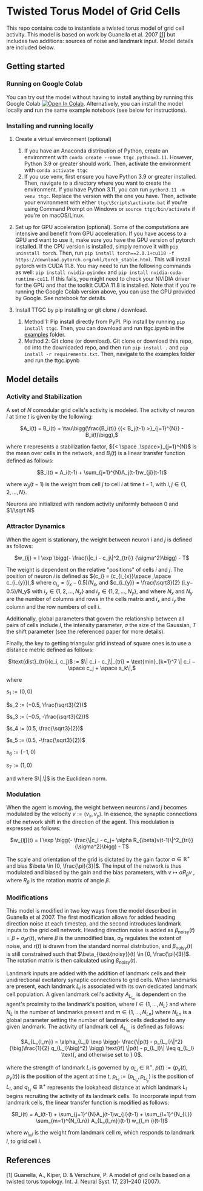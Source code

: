 # Twisted Torus Model of Grid Cells
This repo contains code to instantiate a twisted torus model of grid cell activity. This model is based on work by Guanella et al. 2007 [[1]](#1) but includes two additions: sources of noise and landmark input. Model details are included below.

## Getting started
### Running on Google Colab
You can try out the model without having to install anything by running this Google Colab <a target="_blank" href="https://colab.research.google.com/github/johnhwen1/ttgc/blob/main/examples/ttgc.ipynb">
  <img src="https://colab.research.google.com/assets/colab-badge.svg" alt="Open In Colab"/></a>. Alternatively, you can install the model locally and run the same example notebook (see below for instructions).

### Installing and running locally
1. Create a virtual environment (optional)
   1. If you have an Anaconda distribution of Python, create an environment with ```conda create --name ttgc python=3.11```. However, Python 3.9 or greater should work. Then, activate the environment with ```conda activate ttgc```
   2. If you use venv, first ensure you have Python 3.9 or greater installed. Then, navigate to a directory where you want to create the environment. If you have Python 3.11, you can run ```python3.11 -m venv ttgc```. Replace the version with the one you have. Then, activate your environment with either ```ttgc\Scripts\activate.bat``` if you're using Command Prompt on Windows or ```source ttgc/bin/activate``` if you're on macOS/Linux. 

2. Set up for GPU acceleration (optional). Some of the computations are intensive and benefit from GPU acceleration. If you have access to a GPU and want to use it, make sure you have the GPU version of pytorch installed. If the CPU version is installed, simply remove it with ```pip uninstall torch```. Then, run ```pip install torch==2.0.1+cu118 -f https://download.pytorch.org/whl/torch_stable.html```. This will install pytorch with CUDA 11.8. You may need to run the following commands as well: ```pip install nvidia-pyindex``` and ```pip install nvidia-cuda-runtime-cu11```. If this fails, you might need to check your NVIDIA driver for the GPU and that the toolkit CUDA 11.8 is installed. Note that if you're running the Google Colab version above, you can use the GPU provided by Google. See notebook for details.

3. Install TTGC by pip installing or git clone / download.
   1. Method 1: Pip install directly from PyPI. Pip install by running ```pip install ttgc```. Then, you can download and run ttgc.ipynb in the [examples](https://github.com/johnhwen1/ttgc/examples) folder.
   2. Method 2: Git clone (or download). Git clone or download this repo, cd into the downloaded repo, and then run ```pip install .``` and ```pip install -r requirements.txt```.
Then, navigate to the examples folder and run the ttgc.ipynb 

## Model details
### Activity and Stabilization
A set of $N$ comodular grid cells's activity is modeled. The activity of neuron $i$ at time $t$ is given by the following:

<p align="center">
$A_i(t) = B_i(t) + \tau\bigg(\frac{B_i(t)} {{< B_j(t-1) >}_{j=1}^{N}} - B_i(t)\bigg),$
</p>

where $\tau$ represents a stabilization factor, ${< \space .\space>}_{j=1}^{N}$ is the mean over cells in the network, and $B_i(t)$ is a linear transfer function defined as follows:

<p align="center">
$B_i(t) = A_i(t-1) + \sum_{j=1}^{N}A_j(t-1)w_{ji}(t-1)$
</p>

where $w_{ji}(t-1)$ is the weight from cell $j$ to cell $i$ at time $t-1$, with $i,j \in \lbrace 1, 2, ..., N\rbrace$.

Neurons are initialized with random activity uniformly between $0$ and $1/\sqrt N$

### Attractor Dynamics
When the agent is stationary, the weight between neuron $i$ and $j$ is defined as follows:

<p align="center">
$w_{ij} = I \exp \bigg(- \frac{\|c_i - c_j\|^2_{tri}} {\sigma^2}\bigg) - T$
</p>

The weight is dependent on the relative "positions" of cells $i$ and $j$. The position of neuron $i$ is defined as ${c_i} = (c_{i_{x}}\space ,\space c_{i_{y}}),$ where $c_{i_{x}} = (i_x− 0.5)/N_x,$ and $c_{i_{y}} = \frac{\sqrt3}{2} (i_y− 0.5)/N_y$ with $i_x \in \lbrace1, 2, ..., N_x\rbrace$ and $i_y \in \lbrace1, 2, ..., N_y\rbrace$, and where $N_x$ and $N_y$ are the number of columns and rows in the cells matrix and $i_x$ and $i_y$ the column and the row numbers of cell $i$. 

Additionally, global parameters that govern the relationship between all pairs of cells include $I$, the intensity parameter, $\sigma$ the size of the Gaussian, $T$ the shift parameter (see the referenced paper for more details).

Finally, the key to getting triangular grid instead of square ones is to use a distance metric defined as follows: 
<p align="center">
$\text{dist}_{tri}(c_i, c_j)$ := $\| c_i - c_j\|_{tri} = \text{min}_{k=1}^7 \| c_i − \space  c_j +  \space s_k\|,$ 
</p>

where

$s_1 := (0, 0)$

$s_2 := (−0.5, \frac{\sqrt3}{2})$

$s_3 := (−0.5, -\frac{\sqrt3}{2})$

$s_4 := (0.5, \frac{\sqrt3}{2})$

$s_5 := (0.5, -\frac{\sqrt3}{2})$

$s_6 := (−1, 0)$

$s_7 := (1, 0)$

<p align="left">
and where $\|.\|$ is the Euclidean norm.
</p>

### Modulation
When the agent is moving, the weight between neurons $i$ and $j$ becomes modulated by the velocity $v := (v_x, v_y)$. In essence, the synaptic connections of the network shift in the direction of the agent. This modulation is expressed as follows:

<p align="center">
$w_{ij}(t) =  I \exp \bigg(- \frac{\|c_i - c_j+ \alpha R_{\beta}v(t-1)\|^2_{tri}} {\sigma^2}\bigg) - T$
</p>

The scale and orientation of the grid is dictated by the gain factor $\alpha \in \mathbb{R}^+$ and bias $\beta \in [0, \frac{\pi}{3}]$. The input of the network is thus modulated and biased by the gain and the bias parameters, with $v \longmapsto \alpha R_{\beta}v$ , where $R_{\beta}$ is the rotation matrix of angle $\beta$.

### Modifications
This model is modified in two key ways from the model described in Guanella et al 2007. The first modification allows for added heading direction noise at each timestep, and the second introduces landmark inputs to the grid cell network. Heading direction noise is added as $\beta_{\text{noisy}}(t) = \beta + \sigma_{\beta} r(t)$, where $\beta$ is the unmodified bias, $\sigma_{\beta}$ regulates the extent of noise, and $r(t)$ is drawn from the standard normal distribution, and $\beta_{\text{noisy}}(t)$ is still constrained such that $\beta_{\text{noisy}}(t) \in [0, \frac{\pi}{3}]$. The rotation matrix is then calculated using $\beta_{\text{noisy}}(t)$.

Landmark inputs are added with the addition of landmark cells and their unidirectional excitatory synaptic connections to grid cells. When landmarks are present, each landmark $L_{l}$ is associated with its own dedicated landmark cell population. A given landmark cell's activity $A_{L_{l_m}}$ is dependent on the agent's proximity to the landmark's position, where $l \in \lbrace1, ..., N_L\rbrace$ and where $N_L$ is the number of landmarks present and $m \in \lbrace1, ..., N_{Ln}\rbrace$ where $N_{Ln}$ is a global parameter setting the number of landmark cells dedicated to any given landmark. The activity of landmark cell $A_{L_{l_m}}$ is defined as follows:
<p align="center">
$A_{L_{l_m}} = \alpha_{L_l} \exp \bigg(- \frac{\|p(t) - p_{L_l}\|^2} {\big(\frac{1}{2} q_{L_l}\big)^2} \bigg) \text{if} \|p(t) - p_{L_l}\| \leq q_{L_l} \text{, and otherwise set to } 0$.
</p>

where the strength of landmark $L_l$ is governed by $\alpha_{L_l} \in \mathbb{R}^+$, $p(t):= (p_x(t), p_y(t))$ is the position of the agent at time $t$, $p_{L_l} := (p_{L_{l_x}}, p_{L_{l_y}})$ is the position of $L_l$, and $q_{L_l} \in \mathbb{R}^+$ represents the lookahead distance at which landmark $L_l$ begins recruiting the activity of its landmark cells. To incorporate input from landmark cells, the linear transfer function is modified as follows:

<p align="center">
$B_i(t) = A_i(t-1) + \sum_{j=1}^{N}A_j(t-1)w_{ji}(t-1) + \sum_{l=1}^{N_{L}} \sum_{m=1}^{N_{Ln}} A_{L_{l_m}}(t-1) w_{l_m i}(t-1)$
</p>

where $w_{l_mi}$ is the weight from landmark cell $m$, which responds to landmark $l$, to grid cell $i$.

## References
<a id="1">[1]</a>
Guanella, A., Kiper, D. & Verschure, P. 
A model of grid cells based on a twisted torus topology. 
Int. J. Neural Syst. 17, 231–240 (2007).

